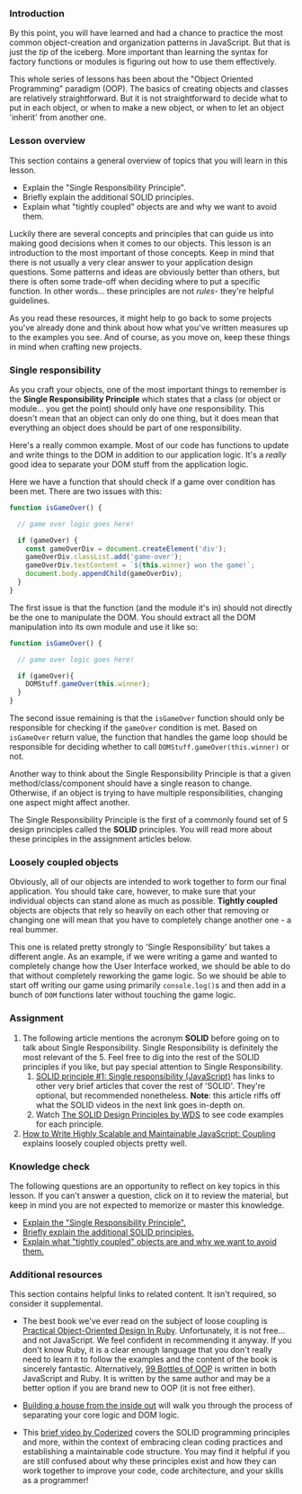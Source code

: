 ### Introduction

By this point, you will have learned and had a chance to practice the most common object-creation and organization patterns in JavaScript. But that is just the *tip* of the iceberg. More important than learning the syntax for factory functions or modules is figuring out how to use them effectively.

This whole series of lessons has been about the "Object Oriented Programming" paradigm (OOP). The basics of creating objects and classes are relatively straightforward. But it is not straightforward to decide what to put in each object, or when to make a new object, or when to let an object 'inherit' from another one.

### Lesson overview

This section contains a general overview of topics that you will learn in this lesson.

- Explain the "Single Responsibility Principle".
- Briefly explain the additional SOLID principles.
- Explain what "tightly coupled" objects are and why we want to avoid them.

Luckily there are several concepts and principles that can guide us into making good decisions when it comes to our objects. This lesson is an introduction to the most important of those concepts. Keep in mind that there is not usually a very clear answer to your application design questions. Some patterns and ideas are obviously better than others, but there is often some trade-off when deciding where to put a specific function. In other words... these principles are not *rules*- they're helpful guidelines.  

As you read these resources, it might help to go back to some projects you've already done and think about how what you've written measures up to the examples you see. And of course, as you move on, keep these things in mind when crafting new projects.

### Single responsibility

As you craft your objects, one of the most important things to remember is the **Single Responsibility Principle** which states that a class (or object or module... you get the point) should only have *one* responsibility. This doesn't mean that an object can only do one thing, but it does mean that everything an object does should be part of one responsibility.

Here's a really common example. Most of our code has functions to update and write things to the DOM in addition to our application logic. It's a *really* good idea to separate your DOM stuff from the application logic.

Here we have a function that should check if a game over condition has been met.  There are two issues with this:

```javascript
function isGameOver() {

  // game over logic goes here!

  if (gameOver) {
    const gameOverDiv = document.createElement('div');
    gameOverDiv.classList.add('game-over');
    gameOverDiv.textContent = `${this.winner} won the game!`;
    document.body.appendChild(gameOverDiv);
  }
}
```

The first issue is that the function (and the module it's in) should not directly be the one to manipulate the DOM. You should extract all the DOM manipulation into its own module and use it like so:

```javascript
function isGameOver() {

  // game over logic goes here!

  if (gameOver){
    DOMStuff.gameOver(this.winner);
  }
}
```

The second issue remaining is that the `isGameOver` function should only be responsible for checking if the `gameOver` condition is met. Based on `isGameOver` return value, the function that handles the game loop should be responsible for deciding whether to call `DOMStuff.gameOver(this.winner)` or not.

Another way to think about the Single Responsibility Principle is that a given method/class/component should have a single reason to change. Otherwise, if an object is trying to have multiple responsibilities, changing one aspect might affect another.

The Single Responsibility Principle is the first of a commonly found set of 5 design principles called the **SOLID** principles. You will read more about these principles in the assignment articles below.

### Loosely coupled objects

Obviously, all of our objects are intended to work together to form our final application. You should take care, however, to make sure that your individual objects can stand alone as much as possible. **Tightly coupled** objects are objects that rely so heavily on each other that removing or changing one will mean that you have to completely change another one - a real bummer.

This one is related pretty strongly to 'Single Responsibility' but takes a different angle. As an example, if we were writing a game and wanted to completely change how the User Interface worked, we should be able to do that without completely reworking the game logic. So we should be able to start off writing our game using primarily `console.log()`s and then add in a bunch of `DOM` functions later without touching the game logic.

### Assignment

<div class="lesson-content__panel" markdown="1">

1.  The following article mentions the acronym **SOLID** before going on to talk about Single Responsibility. Single Responsibility is definitely the most relevant of the 5. Feel free to dig into the rest of the SOLID principles if you like, but pay special attention to Single Responsibility.
    1. [SOLID principle #1: Single responsibility (JavaScript)](https://duncan-mcardle.medium.com/solid-principle-1-single-responsibility-javascript-5d9ce2c6f4a5) has links to other very brief articles that cover the rest of 'SOLID'. They're optional, but recommended nonetheless. **Note**: this article riffs off what the SOLID videos in the next link goes in-depth on.
    1. Watch [The SOLID Design Principles by WDS](https://www.youtube.com/playlist?list=PLZlA0Gpn_vH9kocFX7R7BAe_CvvOCO_p9) to see code examples for each principle.
1. [How to Write Highly Scalable and Maintainable JavaScript: Coupling](https://web.archive.org/web/20200810210808/https://medium.com/@alexcastrounis/how-to-write-highly-scalable-and-maintainable-javascript-coupling-c860787dbdd4) explains loosely coupled objects pretty well.
</div>

### Knowledge check

The following questions are an opportunity to reflect on key topics in this lesson. If you can't answer a question, click on it to review the material, but keep in mind you are not expected to memorize or master this knowledge.

- [Explain the "Single Responsibility Principle".](#single-responsibility)
- [Briefly explain the additional SOLID principles.](https://medium.com/@cramirez92/s-o-l-i-d-the-first-5-priciples-of-object-oriented-design-with-javascript-790f6ac9b9fa)
- [Explain what "tightly coupled" objects are and why we want to avoid them.](https://web.archive.org/web/20200810210808/https://medium.com/@alexcastrounis/how-to-write-highly-scalable-and-maintainable-javascript-coupling-c860787dbdd4)

### Additional resources

This section contains helpful links to related content. It isn't required, so consider it supplemental.

- The best book we've ever read on the subject of loose coupling is [Practical Object-Oriented Design In Ruby](http://www.poodr.com/). Unfortunately, it is not free... and not JavaScript. We feel confident in recommending it anyway. If you don't know Ruby, it is a clear enough language that you don't really need to learn it to follow the examples and the content of the book is sincerely fantastic. Alternatively, [99 Bottles of OOP](https://sandimetz.com/products) is written in both JavaScript and Ruby. It is written by the same author and may be a better option if you are brand new to OOP (it is not free either).

- [Building a house from the inside out](https://www.ayweb.dev/blog/building-a-house-from-the-inside-out) will walk you through the process of separating your core logic and DOM logic.

- This [brief video by Coderized](https://www.youtube.com/watch?v=q1qKv5TBaOA) covers the SOLID programming principles and more, within the context of embracing clean coding practices and establishing a maintainable code structure. You may find it helpful if you are still confused about why these principles exist and how they can work together to improve your code, code architecture, and your skills as a programmer!
